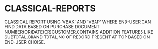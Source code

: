 # CLASSICAL-REPORTS
CLASSICAL REPORT USING 'VBAK' AND 'VBAP'  WHERE END-USER CAN FIND DATA BASED ON PURCHASE DOCUMENT NUMBER(OR)DATE(OR)CUSTOMER.CONTAINS ADDITION FEATURES LIKE SUBTOTAL,GRAND TOTAL,NO OF RECORD PRESENT AT TOP BASED ON END-USER CHOISE.
